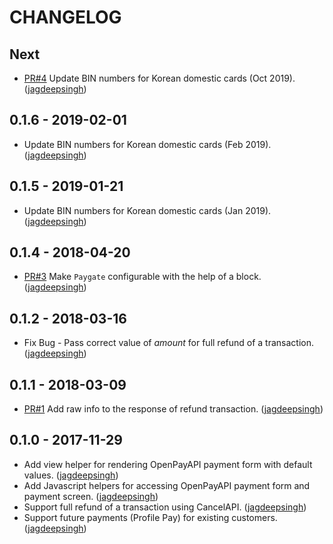 # CHANGELOG

## Next

- [PR#4](https://github.com/jagdeepsingh/paygate-ruby/pull/4) Update BIN numbers for Korean domestic cards (Oct 2019). ([jagdeepsingh](https://github.com/jagdeepsingh))

## 0.1.6 - 2019-02-01

- Update BIN numbers for Korean domestic cards (Feb 2019). ([jagdeepsingh](https://github.com/jagdeepsingh))

## 0.1.5 - 2019-01-21

- Update BIN numbers for Korean domestic cards (Jan 2019). ([jagdeepsingh](https://github.com/jagdeepsingh))

## 0.1.4 - 2018-04-20

- [PR#3](https://github.com/jagdeepsingh/paygate-ruby/pull/3) Make `Paygate` configurable with the help of a block. ([jagdeepsingh](https://github.com/jagdeepsingh))

## 0.1.2 - 2018-03-16

- Fix Bug - Pass correct value of _amount_ for full refund of a transaction. ([jagdeepsingh](https://github.com/jagdeepsingh))

## 0.1.1 - 2018-03-09

- [PR#1](https://github.com/jagdeepsingh/paygate-ruby/pull/1) Add raw info to the response of refund transaction. ([jagdeepsingh](https://github.com/jagdeepsingh))

## 0.1.0 - 2017-11-29

- Add view helper for rendering OpenPayAPI payment form with default values. ([jagdeepsingh](https://github.com/jagdeepsingh))
- Add Javascript helpers for accessing OpenPayAPI payment form and payment screen. ([jagdeepsingh](https://github.com/jagdeepsingh))
- Support full refund of a transaction using CancelAPI. ([jagdeepsingh](https://github.com/jagdeepsingh))
- Support future payments (Profile Pay) for existing customers. ([jagdeepsingh](https://github.com/jagdeepsingh))
